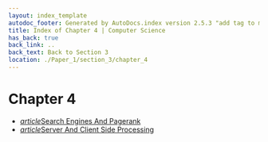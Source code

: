 ```yaml
---
layout: index_template
autodoc_footer: Generated by AutoDocs.index version 2.5.3 "add tag to make &lt;base&gt; work" ⓒ Starwort, 2020
title: Index of Chapter 4 | Computer Science
has_back: true
back_link: ..
back_text: Back to Section 3
location: ./Paper_1/section_3/chapter_4
---
```


# **Chapter 4**

- <a href='./search_engines_and_pagerank.html'><i title='MD file' class="material-icons">article</i>Search Engines And Pagerank</a>
- <a href='./server_and_client_side_processing.html'><i title='MD file' class="material-icons">article</i>Server And Client Side Processing</a>
